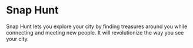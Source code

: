# Snap Hunt

Snap Hunt lets you explore your city by finding treasures around you while connecting and meeting new people. It will revolutionize the way you see your city. 
